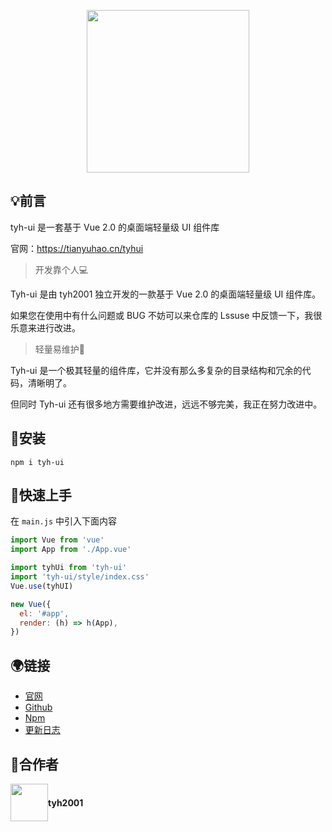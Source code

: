 <p align="center">
  <img height="260px" src="https://www.hualigs.cn/image/60c16782369ab.jpg">
</p>

## :bulb:前言

tyh-ui 是一套基于 Vue 2.0 的桌面端轻量级 UI 组件库

官网：https://tianyuhao.cn/tyhui

> 开发靠个人:computer:

Tyh-ui 是由 tyh2001 独立开发的一款基于 Vue 2.0 的桌面端轻量级 UI 组件库。

如果您在使用中有什么问题或 BUG 不妨可以来仓库的 Lssuse 中反馈一下，我很乐意来进行改进。

> 轻量易维护:low_brightness:

Tyh-ui 是一个极其轻量的组件库，它并没有那么多复杂的目录结构和冗余的代码，清晰明了。

但同时 Tyh-ui 还有很多地方需要维护改进，远远不够完美，我正在努力改进中。

## :wrench:安装

```shell
npm i tyh-ui
```

## :key:快速上手

在 `main.js` 中引入下面内容

```js
import Vue from 'vue'
import App from './App.vue'

import tyhUi from 'tyh-ui'
import 'tyh-ui/style/index.css'
Vue.use(tyhUI)

new Vue({
  el: '#app',
  render: (h) => h(App),
})
```

## :earth_africa:链接

- [官网](http://tianyuhao.cn/tyhui)
- [Github](https://github.com/Tyh2001/tyh-ui)
- [Npm](https://www.npmjs.com/package/tyh-ui)
- [更新日志](https://github.com/Tyh2001/tyh-ui/blob/master/CHANGELOG.md)

## :wave:合作者

<div style="display: flex; align-items: center;">
  <img style=" float: left;" height="60px" src="https://www.hualigs.cn/image/608132a6c15b2.jpg">
  <h4 style="display: inline-block;">tyh2001</h4>
</div>
